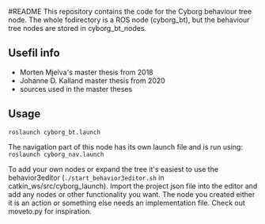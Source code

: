 #README
This repository contains the code for the Cyborg behaviour tree node. The whole fodirectory is a ROS node (cyborg_bt), but the behaviour tree nodes are stored in cyborg_bt_nodes. 


## Usefil info
* Morten Mjelva's master thesis from 2018 
* Johanne D. Kalland master thesis from 2020
* sources used in the master theses


## Usage
`roslaunch cyborg_bt.launch`

The navigation part of this node has its own launch file and is run using: `roslaunch cyborg_nav.launch`


To add your own nodes or expand the tree it's easiest to use the behavior3editor (`./start_behavior3editor.sh` in catkin_ws/src/cyborg_launch). Import the project json file into the editor and add any nodes or other functionality you want. The node you created either it is an action or something else needs an implementation file. Check out moveto.py for inspiration.